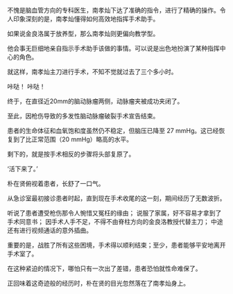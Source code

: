不愧是脑血管方向的专科医生，南孝灿下达了准确的指令，进行了精确的操作。令人印象深刻的是，南孝灿懂得如何高效地指挥手术助手。

如果说金良洛属于放养型，那么南孝灿则更偏向教学型。

他会事无巨细地亲自指示手术助手该做的事情。可以说是出色地扮演了某种指挥中心的角色。

就这样，南孝灿主刀进行手术，不知不觉就过去了三个多小时。

咔哒！
咔哒！

终于，在直径近$20$mm的脑动脉瘤两侧，动脉瘤夹被成功夹闭了。

至此，因枪伤导致的多发性脑动脉瘤破裂手术宣告结束。

患者的生命体征和血氧饱和度虽然仍不稳定，但脑压已降至 $27$ mmHg。这已经恢复到了比正常范围（$20$ mmHg）略高的水平。

剩下的，就是按手术相反的步骤将头部复原了。

‘活下来了。’

朴在贤俯视着患者，长舒了一口气。

从急诊室最初接诊患者时起，直到现在手术收尾的这一刻，期间经历了无数波折。

听说了患者遭受枪伤那令人惋惜又冤枉的缘由；
说服了家属，好不容易才拿到了手术同意书；
因手术人手不足，不得不由脊柱方向的金良洛教授代替主刀；
中途还有进行视频通话的意外插曲。

重要的是，战胜了所有这些困境，手术得以顺利结束；至少，患者能够平安地离开手术室了。

在这种紧迫的情况下，哪怕只有一次出了差错，患者恐怕就性命难保了。

正回味着这奇迹般的经历时，朴在贤的目光忽然落在了南孝灿身上。